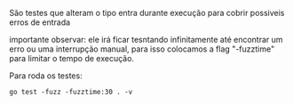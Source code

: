 São testes que alteram o tipo entra durante execução para cobrir possiveis erros de entrada

importante observar:
ele irá ficar tesntando infinitamente até encontrar um erro ou uma interrupção manual, para isso colocamos a flag
"-fuzztime" para limitar o tempo de execução.

Para roda os testes:
```
go test -fuzz -fuzztime:30 . -v
```